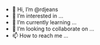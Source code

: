 - 👋 Hi, I’m @rdjeans
- 👀 I’m interested in ...
- 🌱 I’m currently learning ...
- 💞️ I’m looking to collaborate on ...
- 📫 How to reach me ...

<!---
rdjeans/rdjeans is a ✨ special ✨ repository because its `README.md` (this file) appears on your GitHub profile.
You can click the Preview link to take a look at your changes.
--->
